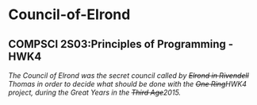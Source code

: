 # Council-of-Elrond
## COMPSCI 2S03:Principles of Programming - HWK4
*The Council of Elrond was the secret council called by ~~Elrond in Rivendell~~ Thomas in order to decide what should be done with the ~~One Ring~~HWK4 project, during the Great Years in the ~~Third Age~~2015.*
